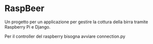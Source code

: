# RaspBeer
Un progetto per un applicazione per gestire la cottura della birra tramite Raspberry Pi e Django.


Per il controller del raspberry bisogna avviare connection.py
